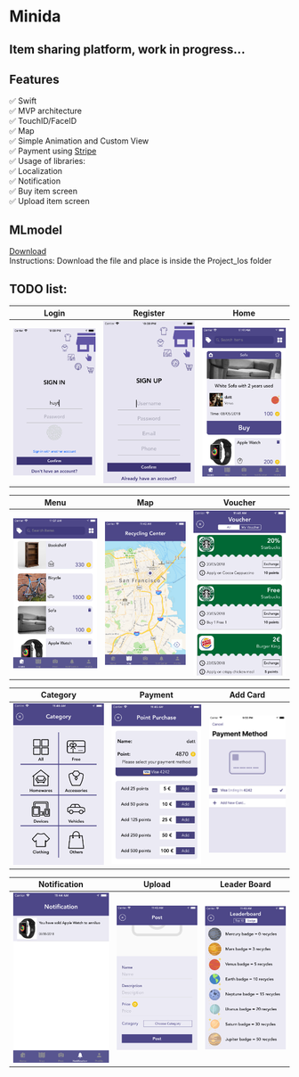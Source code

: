 # Minida

## Item sharing platform, work in progress...

## Features
:white_check_mark: Swift <br/>
:white_check_mark: MVP architecture <br/>
:white_check_mark: TouchID/FaceID <br/>
:white_check_mark: Map <br/>
:white_check_mark: Simple Animation and Custom View <br/>
:white_check_mark: Payment using [Stripe](https://stripe.com/fi) <br/>
:white_check_mark:  Usage of libraries:<br/>
:white_check_mark:  Localization<br/>
:white_check_mark:  Notification<br/>
:white_check_mark:  Buy item screen<br/>
:white_check_mark:  Upload item screen<br/>


## MLmodel
[Download](https://drive.google.com/open?id=1OVYOl5WrDjH139XIub1uYJfGx2rDH6L4) <br/>
Instructions: Download the file and place is inside the Project_Ios folder

## TODO list:


| Login     | Register   | Home     |
| :-------------: | :-------------: | :-------------: |
| ![Login](art/login.png) | ![Register](art/register.png) | ![Home](art/home3.png) |

| Menu    | Map    | Voucher    | 
| :-------------: | :-------------: | :-------------: |
| ![Menu](art/home2.png) | ![Map](art/map.png) | ![App info](art/voucher.png) |

| Category    | Payment    | Add Card     | 
| :-------------: | :-------------: | :-------------: |
| ![Menu](art/category.png) | ![Payment](art/payment.png) | ![Add Card](art/card.png) |

| Notification    | Upload    | Leader Board     | 
| :-------------: | :-------------: | :-------------: |
| ![Notification](art/notification.png) | ![Upload](art/post.png) | ![Leader Board](art/leaderboard.png) |
